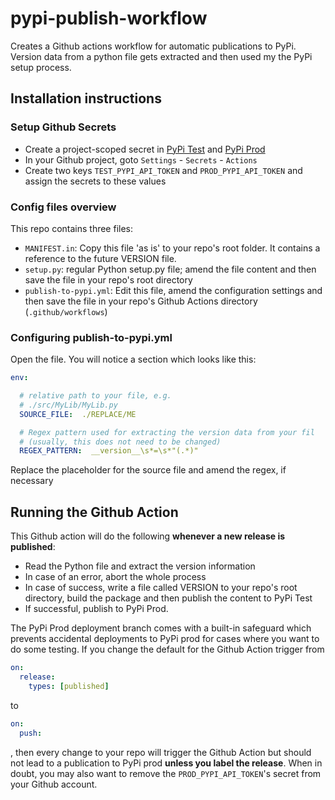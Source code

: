 # pypi-publish-workflow

Creates a Github actions workflow for automatic publications to PyPi. Version data from a python file gets extracted and then used my the PyPi setup process.

## Installation instructions

### Setup Github Secrets

- Create a project-scoped secret in [PyPi Test](https://test.pypi.org/) and [PyPi Prod](https://www.pypi.org/)
- In your Github project, goto ``Settings`` - ``Secrets`` - ``Actions``
- Create two keys ``TEST_PYPI_API_TOKEN`` and ``PROD_PYPI_API_TOKEN`` and assign the secrets to these values

### Config files overview

This repo contains three files:

- ``MANIFEST.in``: Copy this file 'as is' to your repo's root folder. It contains a reference to the future VERSION file.
- ``setup.py``: regular Python setup.py file; amend the file content and then save the file in your repo's root directory
- ``publish-to-pypi.yml``: Edit this file, amend the configuration settings and then save the file in your repo's Github Actions directory (``.github/workflows``)

### Configuring publish-to-pypi.yml

Open the file. You will notice a section which looks like this:

```yml
env:

  # relative path to your file, e.g.
  # ./src/MyLib/MyLib.py
  SOURCE_FILE:  ./REPLACE/ME

  # Regex pattern used for extracting the version data from your fil
  # (usually, this does not need to be changed)
  REGEX_PATTERN:  __version__\s*=\s*"(.*)"
```

Replace the placeholder for the source file and amend the regex, if necessary

## Running the Github Action

This Github action will do the following __whenever a new release is published__:

- Read the Python file and extract the version information
- In case of an error, abort the whole process
- In case of success, write a file called VERSION to your repo's root directory, build the package and then publish the content to PyPi Test
- If successful, publish to PyPi Prod.

The PyPi Prod deployment branch comes with a built-in safeguard which prevents accidental deployments to PyPi prod for cases where you want to do some testing. If you change the default for the Github Action trigger from

```yml
on:
  release:
    types: [published]
```

to

```yml
on:
  push:
```

, then every change to your repo will trigger the Github Action but should not lead to a publication to PyPi prod __unless you label the release__. When in doubt, you may also want to remove the ``PROD_PYPI_API_TOKEN``'s secret from your Github account.
